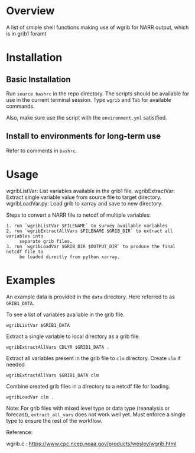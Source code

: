 # Overview
A list of smiple shell functions making use of wgrib for NARR output, which is
in grib1 foramt

# Installation
## Basic Installation
Run `source bashrc` in the repo directory. The scripts should be available for
use in the current terminal session. Type `wgrib` and `Tab` for available
commands. 

Also, make sure use the script with the `environment.yml` satistfied. 

## Install to environments for long-term use
Refer to comments in `bashrc`. 


# Usage
wgribListVar: List  variables available in the grib1 file. 
wgribExtractVar: Extract single variable value from source file to target directory. 
wgribLoadVar.py: Load grib to xarray and save to new directory. 

Steps to convert a NARR file to netcdf of multiple variables:

	1. run `wgribListVar $FILENAME` to survey available variables
	2. run `wgribExtractAllVars $FILENAME $GRIB_DIR` to extract all variables into
		 separate grib files. 
	3. run `wgribLoadVar $GRIB_DIR $OUTPUT_DIR` to produce the final netcdf file to
		 be loaded directly from python xarray.  

# Examples
An example data is provided in the `data` directory. Here referred to as
`GRIB1_DATA`. 

To see a list of variables available in the grib file. 

`wgribListVar $GRIB1_DATA`

Extract a single variable to local directory as a grib file. 

`wgribExtractAllVars CDLYR $GRIB1_DATA .`

Extract all variables present in the grib file to `clm` directory. Create `clm`
if needed

`wgribExtractAllVars $GRIB1_DATA clm`

Combine created grib files in a directory to a netcdf file for loading. 

`wgribLoadVar clm .`


Note: 
For grib files with mixed level type or data type (reanalysis or forecast), `extract_all_vars` does not work well yet. Must enforce a single type to ensure the rest of the workflow. 

Reference: 

wgrib.c : https://www.cpc.ncep.noaa.gov/products/wesley/wgrib.html
